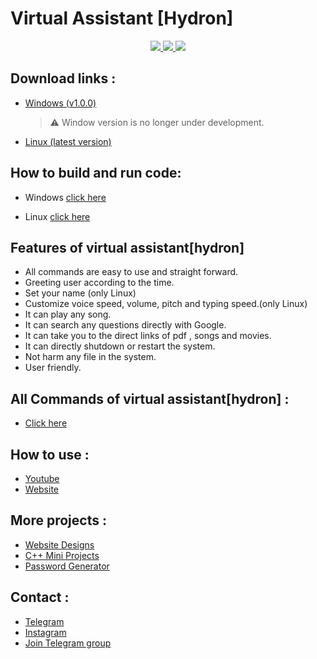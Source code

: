 # Virtual Assistant [Hydron]

<p align="center">
  <a href="https://github.com/vishal2376/virtual-assistant/issues">
    <img src="https://img.shields.io/github/issues/vishal2376/virtual-assistant"/> 
  </a>
  <a href="https://github.com/vishal2376/virtual-assistant/stargazers">
    <img src="https://img.shields.io/github/stars/vishal2376/virtual-assistant"/> 
  </a>
    <a href="https://github.com/vishal2376/virtual-assistant/blob/master/LICENSE">
    <img src="https://img.shields.io/github/license/vishal2376/virtual-assistant"/> 
  </a>
</p>

## Download links : 

- [Windows (v1.0.0)](https://github.com/vishal2376/virtual-assistant/releases/tag/v1.0.0)
  > :warning: Window version is no longer under development. 

- [Linux (latest version)](https://github.com/vishal2376/virtual-assistant/releases)

## How to build and run code:
  
- Windows [click here](https://github.com/vishal2376/virtual-assistant/tree/master/Windows)

- Linux [click here](https://github.com/vishal2376/virtual-assistant/tree/master/Linux)
  
## Features of virtual assistant[hydron]
 - All commands are easy to use and straight forward.
 - Greeting user according to the time.
 - Set your name (only Linux)
 - Customize voice speed, volume, pitch and typing speed.(only Linux)
 - It can play any song.
 - It can search any questions directly with Google.
 - It can take you to the direct links of pdf , songs and movies.
 - It can directly shutdown or restart the system.
 - Not harm any file in the system.
 - User friendly. 
 


## All Commands of virtual assistant[hydron] :
 - [Click here](https://codervishal.wordpress.com/2020/08/05/hydron-virtual-assistant/#commands) 

## How to use : 
 - [Youtube](https://www.youtube.com/watch?v=pbnQJsbWYNA&feature=youtu.be)
 - [Website](https://codervishal.wordpress.com/2020/08/05/hydron-virtual-assistant/) 

## More projects : 
   
  - [Website Designs](https://github.com/vishal2376/Website-Design)
  - [C++ Mini Projects](https://github.com/vishal2376/cpp-mini-projects) 
  - [Password Generator](https://github.com/vishal2376/password-generator) 

## Contact :  
  - [Telegram](https://t.me/vishal2376/)
  - [Instagram](https://www.instagram.com/vishal_2376/)
  - [Join Telegram group](https://t.me/cppwithtricks)
